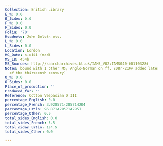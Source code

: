 ```yaml
---
Collection: British Library
E_%: 0.0
E_Sides: 0.0
F_%: 0.0
F_Sides: 0.0
Folia: '70'
Headnote: John Beleth etc.
L_%: 0.0
L_Sides: 0.0
Location: London
MS_Date: s.xiii (med)
MS_ID: 454b
MS_Sources: http://searcharchives.bl.uk/IAMS_VU2:IAMS040-001103286
Notes: bound with 1 other MS; Anglo-Norman on ff. 208r-210v added later (last quarter
  of the thirteenth century)
O_%: 0.0
O_Sides: 0.0
Place_of_production: ''
Produced_for: ''
Reference: Cotton Vespasian D III
percentage_English: 0.0
percentage_French: 3.9285714285714284
percentage_Latin: 96.07142857142857
percentage_Other: 0.0
total_sides_English: 0.0
total_sides_French: 5.5
total_sides_Latin: 134.5
total_sides_Other: 0.0

---
```

